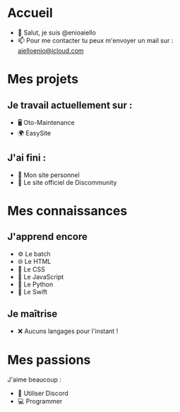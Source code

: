 # Accueil
- 👋 Salut, je suis @enioaiello
- 📫 Pour me contacter tu peux m'envoyer un mail sur : aielloenio@icloud.com
# Mes projets
## Je travail actuellement sur :
- 🖥 Oto-Maintenance
- 🌍 EasySite
## J'ai fini :
- 🎉 Mon site personnel
- 🤝 Le site officiel de Discommunity
# Mes connaissances
## J'apprend encore
- ⚙️ Le batch 
- 🌐 Le HTML
- 🎨 Le CSS
- 🤖 Le JavaScript
- 🐍 Le Python
- 🦅 Le Swift
## Je maîtrise
- ❌ Aucuns langages pour l'instant !
# Mes passions
J'aime beaucoup :
- 💬 Utiliser Discord
- 💻 Programmer
